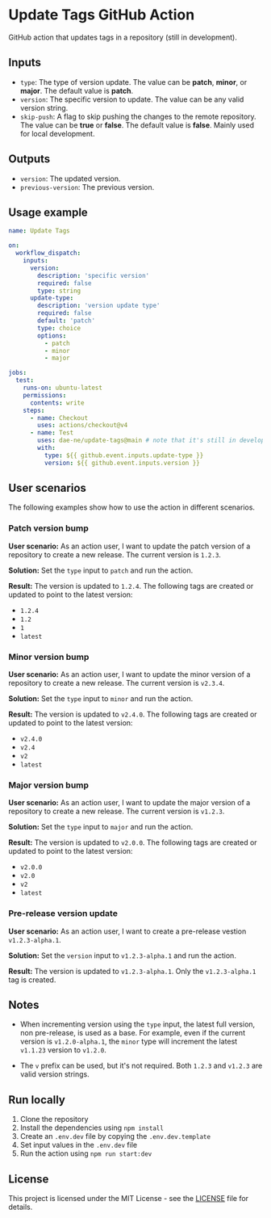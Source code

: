 # Update Tags GitHub Action

GitHub action that updates tags in a repository (still in development).


## Inputs

- `type`: The type of version update. The value can be **patch**, **minor**, or **major**. The default value is **patch**.
- `version`: The specific version to update. The value can be any valid version string.
- `skip-push`: A flag to skip pushing the changes to the remote repository. The value can be **true** or **false**. The default value is **false**. Mainly used for local development.


## Outputs

- `version`: The updated version.
- `previous-version`: The previous version.


## Usage example

```yaml
name: Update Tags

on:
  workflow_dispatch:
    inputs:
      version:
        description: 'specific version'
        required: false
        type: string
      update-type:
        description: 'version update type'
        required: false
        default: 'patch'
        type: choice
        options:
          - patch
          - minor
          - major

jobs:
  test:
    runs-on: ubuntu-latest
    permissions:
      contents: write
    steps:
      - name: Checkout
        uses: actions/checkout@v4
      - name: Test
        uses: dae-ne/update-tags@main # note that it's still in development, the version will be updated later (e.g. dae-ne/update-tags@v1)
        with:
          type: ${{ github.event.inputs.update-type }}
          version: ${{ github.event.inputs.version }}
```


## User scenarios

The following examples show how to use the action in different scenarios.

### Patch version bump

**User scenario:** As an action user, I want to update the patch version of a repository to create a new release. The current version is `1.2.3`.

**Solution:** Set the `type` input to `patch` and run the action.

**Result:** The version is updated to `1.2.4`. The following tags are created or updated to point to the latest version:

- `1.2.4`
- `1.2`
- `1`
- `latest`

### Minor version bump

**User scenario:** As an action user, I want to update the minor version of a repository to create a new release. The current version is `v2.3.4`.

**Solution:** Set the `type` input to `minor` and run the action.

**Result:** The version is updated to `v2.4.0`. The following tags are created or updated to point to the latest version:

- `v2.4.0`
- `v2.4`
- `v2`
- `latest`

### Major version bump

**User scenario:** As an action user, I want to update the major version of a repository to create a new release. The current version is `v1.2.3`.

**Solution:** Set the `type` input to `major` and run the action.

**Result:** The version is updated to `v2.0.0`. The following tags are created or updated to point to the latest version:

- `v2.0.0`
- `v2.0`
- `v2`
- `latest`

### Pre-release version update

**User scenario:** As an action user, I want to create a pre-release vestion `v1.2.3-alpha.1`.

**Solution:** Set the `version` input to `v1.2.3-alpha.1` and run the action.

**Result:** The version is updated to `v1.2.3-alpha.1`. Only the `v1.2.3-alpha.1` tag is created.


## Notes

- When incrementing version using the `type` input, the latest full version, non pre-release, is used as a base. For example, even if the current version is `v1.2.0-alpha.1`, the `minor` type will increment the latest `v1.1.23` version to `v1.2.0`.

- The `v` prefix can be used, but it's not required. Both `1.2.3` and `v1.2.3` are valid version strings.


## Run locally

1. Clone the repository
2. Install the dependencies using `npm install`
3. Create an `.env.dev` file by copying the `.env.dev.template`
4. Set input values in the `.env.dev` file
5. Run the action using `npm run start:dev`


## License

This project is licensed under the MIT License - see the [LICENSE](LICENSE) file for details.
